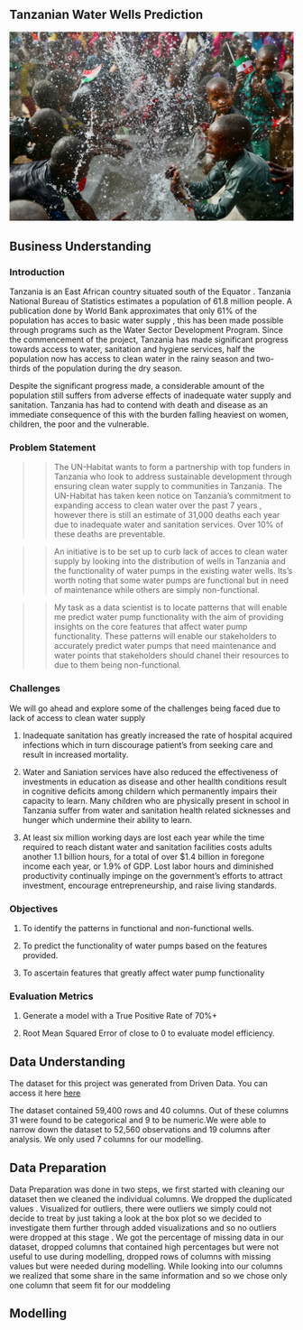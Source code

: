 ## **Tanzanian Water Wells Prediction**


![Alt text](water_splash_readme.jpg)


## Business Understanding 


### Introduction


Tanzania is an East African country situated south of the Equator . Tanzania National Bureau of Statistics estimates a population of 61.8 million people. A publication done by World Bank approximates that only  61% of the population has acces to basic water supply , this has been made possible through programs such as the Water Sector Development Program. Since the commencement of the project, Tanzania has made significant progress towards access to water, sanitation and hygiene services, half the population now has access to clean water in the rainy season and two-thirds of the population during the dry season.

Despite the significant progress made, a considerable amount of the population still suffers from adverse effects of inadequate water supply and sanitation. Tanzania has had to contend  with death and disease as an immediate consequence of this with the burden falling heaviest on women, children, the poor and the vulnerable. 


### Problem Statement


>> The UN-Habitat wants to form a partnership with top funders in Tanzania who look to address sustainable development through ensuring clean water supply to communities in Tanzania. The UN-Habitat has taken keen notice on Tanzania’s commitment to expanding access to clean water over the past 7 years , however there is still an estimate of 31,000 deaths each year due to inadequate water and sanitation services. Over 10% of these deaths are preventable.

 >> An initiative is to be  set up to curb lack of acces to clean water supply  by looking into the distribution of wells in Tanzania and the functionality of water pumps in the existing water wells. Its’s worth noting that some water pumps are functional but in need of maintenance while others are simply non-functional. 

>> My task as a data scientist is to locate patterns that will enable me predict water pump functionality with the aim of providing insights on the core features that affect water pump functionality. These patterns will enable our stakeholders to accurately predict water pumps that need maintenance and water points that stakeholders should chanel their resources to due to them being non-functional.


### Challenges 


We will go ahead and explore some of the challenges being faced due to lack of access to clean water supply

1. Inadequate sanitation has greatly increased the rate of hospital acquired infections which in turn discourage patient’s from seeking care and result in increased mortality.


2. Water and Saniation services have also reduced the effectiveness of investments in education as disease and other heallth conditions result in cognitive deficits among childern which permanently impairs their capacity to learn. Many children who are physically present in school in Tanzania suffer from water and sanitation health related sicknesses and hunger which undermine their ability to learn.


3. At least six million working days are lost each year while the time required to reach distant water and sanitation facilities costs adults another 1.1 billion hours, for a total of over $1.4 billion in foregone income each year, or 1.9% of GDP. Lost labor hours and diminished productivity continually impinge on the government’s efforts to attract investment, encourage entrepreneurship, and raise living standards. 


### Objectives

1. To identify the patterns in functional and non-functional wells.


2. To predict the functionality of water pumps based on the features provided.


3. To ascertain features that greatly affect water pump functionality


### Evaluation Metrics


1. Generate a model with a True Positive Rate of 70%+


2. Root Mean Squared Error of close to 0 to evaluate model efficiency.

## Data Understanding 


The dataset for this project was generated from Driven Data. You can access it here [here](https://www.drivendata.org/competitions/7/pump-it-up-data-mining-the-water-table/)

The dataset contained 59,400 rows and 40 columns. Out of these columns 31 were found to be categorical and 9 to be numeric.We were able to narrow down the dataset to 52,560 observations and 19 columns after analysis. We only used 7 columns for our modelling. 


## Data Preparation

Data Preparation was done in two steps, we first started with cleaning our dataset then we cleaned the individual columns. We dropped the duplicated values . Visualized for outliers, there were outliers we simply could not decide to treat by just taking a look at the box plot so we decided to investigate them further through added visualizations and so no outliers were dropped at this stage .
We got the percentage of missing data in our dataset, dropped columns that contained high percentages but were not useful to use during modelling,  dropped rows of  columns with missing values but were needed during modelling. While looking into our columns we realized that some share in the same information and so we chose only one column that seem fit for our moddeling 

## Modelling 




